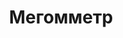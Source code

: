 ---
id: '23'
title: Мегомметр 
description: Залог 2000 рублей
price: '200'
order: 23
default_thumbnail_image: images/IMG_20210204_130856.jpg
default_original_image: images/IMG_20210204_130856_sm.jpg
category: content/category/06izmer.md
featured: true
layout: product
---